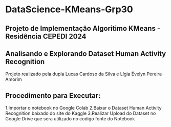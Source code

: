# DataScience-KMeans-Grp30

## Projeto de Implementação Algoritimo KMeans - Residência CEPEDI 2024
## Analisando e Explorando Dataset Human Activity Recognition

Projeto realizado pela dupla Lucas Cardoso da Silva e Lígia Évelyn Pereira Amorim

## Procedimento para Executar:
1.Importar o notebook no Google Colab
2.Baixar o Dataset Human Activity Recognition baixado do site do Kaggle 
3.Realizar Upload do Dataset no Google Drive que sera utilizado no codigo fonte do Notebook
